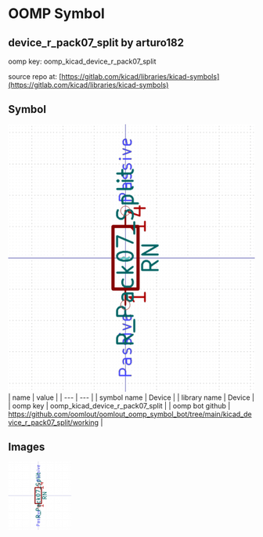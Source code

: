 # OOMP Symbol  
## device_r_pack07_split  by arturo182  
  
oomp key: oomp_kicad_device_r_pack07_split  
  
source repo at: [https://gitlab.com/kicad/libraries/kicad-symbols](https://gitlab.com/kicad/libraries/kicad-symbols)  
## Symbol  
  
[![working.png](working_600.png)](working.png)  
| name | value | 
| --- | --- | 
| symbol name | Device | 
| library name | Device | 
| oomp key | oomp_kicad_device_r_pack07_split | 
| oomp bot github | https://github.com/oomlout/oomlout_oomp_symbol_bot/tree/main/kicad_device_r_pack07_split/working | 
## Images  
  
[![working.png](working_140.png)](working.png)  
